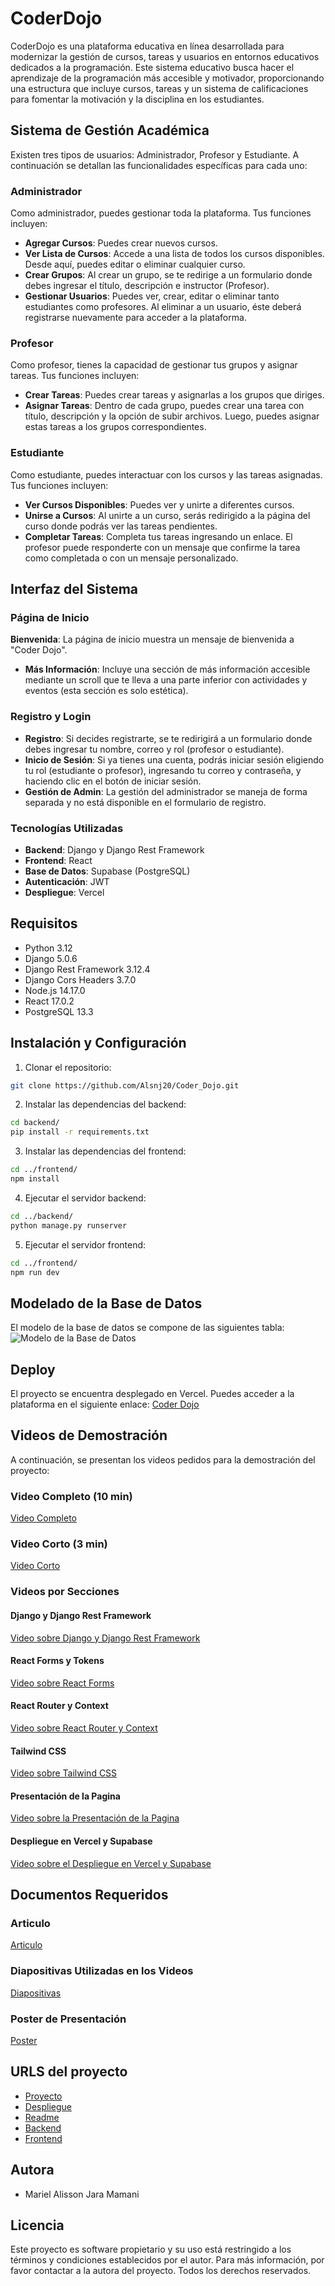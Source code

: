 # CoderDojo
CoderDojo es una plataforma educativa en línea desarrollada para modernizar la gestión de cursos, tareas y usuarios en entornos educativos dedicados a la programación. Este sistema educativo busca hacer el aprendizaje de la programación más accesible y motivador, proporcionando una estructura que incluye cursos, tareas y un sistema de calificaciones para fomentar la motivación y la disciplina en los estudiantes.

## Sistema de Gestión Académica
Existen tres tipos de usuarios: Administrador, Profesor y Estudiante. A continuación se detallan las funcionalidades específicas para cada uno:

### Administrador
Como administrador, puedes gestionar toda la plataforma. Tus funciones incluyen:
- **Agregar Cursos**: Puedes crear nuevos cursos.
- **Ver Lista de Cursos**: Accede a una lista de todos los cursos disponibles. Desde aquí, puedes editar o eliminar cualquier curso.
- **Crear Grupos**: Al crear un grupo, se te redirige a un formulario donde debes ingresar el título, descripción e instructor (Profesor).
- **Gestionar Usuarios**: Puedes ver, crear, editar o eliminar tanto estudiantes como profesores. Al eliminar a un usuario, éste deberá registrarse nuevamente para acceder a la plataforma.

### Profesor
Como profesor, tienes la capacidad de gestionar tus grupos y asignar tareas. Tus funciones incluyen:

- **Crear Tareas**: Puedes crear tareas y asignarlas a los grupos que diriges.
- **Asignar Tareas**: Dentro de cada grupo, puedes crear una tarea con título, descripción y la opción de subir archivos. Luego, puedes asignar estas tareas a los grupos correspondientes.

### Estudiante
Como estudiante, puedes interactuar con los cursos y las tareas asignadas. Tus funciones incluyen:

- **Ver Cursos Disponibles**: Puedes ver y unirte a diferentes cursos.
- **Unirse a Cursos**: Al unirte a un curso, serás redirigido a la página del curso donde podrás ver las tareas pendientes.
- **Completar Tareas**: Completa tus tareas ingresando un enlace. El profesor puede responderte con un mensaje que confirme la tarea como completada o con un mensaje personalizado.

## Interfaz del Sistema

### Página de Inicio
 **Bienvenida**: La página de inicio muestra un mensaje de bienvenida a "Coder Dojo".
- **Más Información**: Incluye una sección de más información accesible mediante un scroll que te lleva a una parte inferior con actividades y eventos (esta sección es solo estética).

### Registro y Login
- **Registro**: Si decides registrarte, se te redirigirá a un formulario donde debes ingresar tu nombre, correo y rol (profesor o estudiante).
- **Inicio de Sesión**: Si ya tienes una cuenta, podrás iniciar sesión eligiendo tu rol (estudiante o profesor), ingresando tu correo y contraseña, y haciendo clic en el botón de iniciar sesión.
- **Gestión de Admin**: La gestión del administrador se maneja de forma separada y no está disponible en el formulario de registro.

### Tecnologías Utilizadas

- **Backend**: Django y Django Rest Framework
- **Frontend**: React
- **Base de Datos**: Supabase (PostgreSQL)
- **Autenticación**: JWT
- **Despliegue**: Vercel

## Requisitos
- Python 3.12
- Django 5.0.6
- Django Rest Framework 3.12.4
- Django Cors Headers 3.7.0
- Node.js 14.17.0
- React 17.0.2
- PostgreSQL 13.3

## Instalación y Configuración
1. Clonar el repositorio:
```bash
git clone https://github.com/Alsnj20/Coder_Dojo.git
```
2. Instalar las dependencias del backend:
```bash
cd backend/
pip install -r requirements.txt
```
3. Instalar las dependencias del frontend:
```bash
cd ../frontend/
npm install
```
4. Ejecutar el servidor backend:
```bash
cd ../backend/
python manage.py runserver
```
5. Ejecutar el servidor frontend:
```bash
cd ../frontend/
npm run dev
```
## Modelado de la Base de Datos
El modelo de la base de datos se compone de las siguientes tabla:
![Modelo de la Base de Datos](BD.png)

## Deploy
El proyecto se encuentra desplegado en Vercel. Puedes acceder a la plataforma en el siguiente enlace: [Coder Dojo](https://coder-dojo-seven.vercel.app/)

## Videos de Demostración
A continuación, se presentan los videos pedidos para la demostración del proyecto:
### Video Completo (10 min)
[Video Completo](https://drive.google.com/file/d/19d4LPdmqNvxFUweG0kpDAIXWvPDopI_x/view?usp=drive_link)

### Video Corto (3 min)
[Video Corto](https://drive.google.com/file/d/15S0j8EIZ84pygugreo_KbZQbQEH_3v00/view?usp=drive_link)

### Videos por Secciones
#### Django y Django Rest Framework
[Video sobre Django y Django Rest Framework](https://drive.google.com/file/d/1IwICsxv2ng5J8x_7g-c_PjXPnovIFBDB/view?usp=drive_link)

#### React Forms y Tokens
[Video sobre React Forms](https://drive.google.com/file/d/11cg7UKkr4TR0HIjZew1RMHDmf00UzJN2/view?usp=drive_link)

#### React Router y Context
[Video sobre React Router y Context](https://drive.google.com/file/d/15wtPWxNrpnk0ndUUPvUBQHkC4tzlp-px/view?usp=drive_link)

#### Tailwind CSS
[Video sobre Tailwind CSS](https://drive.google.com/file/d/121oxUtZhacTHBSXWGcIaF2yDXpNmjjS9/view?usp=drive_link)

#### Presentación de la Pagina
[Video sobre la Presentación de la Pagina](https://drive.google.com/file/d/15S0j8EIZ84pygugreo_KbZQbQEH_3v00/view?usp=drive_link)

#### Despliegue en Vercel y Supabase
[Video sobre el Despliegue en Vercel y Supabase](https://drive.google.com/file/d/1MMvEIS0UoXb0SxEsBF3qPlDPDcUDIryV/view?usp=drive_link)

## Documentos Requeridos
### Articulo
[Articulo](https://drive.google.com/file/d/1RBBXgxog0BKj4KQ2emMDfXBOd8U-Q2II/view?usp=drive_link)

### Diapositivas Utilizadas en los Videos
[Diapositivas](https://drive.google.com/file/d/1ocgg8y7zg5FJU7JHApNJ3UsHsxyV6aMD/view?usp=drive_link)

### Poster de Presentación
[Poster](https://drive.google.com/file/d/1qfQIgQ468WL0A-C5r2e26A-HMabl_0-k/view?usp=drive_link)

## URLS del proyecto
- [Proyecto](https://github.com/Alsnj20/Coder_Dojo)
- [Despliegue](https://coder-dojo-seven.vercel.app/)
- [Readme](https://github.com/Alsnj20/Coder_Dojo/blob/main/README.md)
- [Backend](https://github.com/Alsnj20/Coder_Dojo/tree/main/backend)
- [Frontend](https://github.com/Alsnj20/Coder_Dojo/tree/main/fronted)


## Autora
- Mariel Alisson Jara Mamani

## Licencia
Este proyecto es software propietario y su uso está restringido a los términos y condiciones establecidos por el autor. Para más información, por favor contactar a la autora del proyecto. Todos los derechos reservados.
